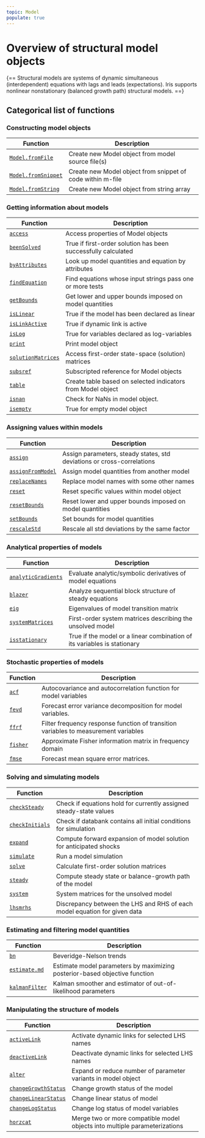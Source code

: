 ```yaml
---
topic: Model
populate: true
---
```


# Overview of structural model objects

{==
Structural models are systems of dynamic simultaneous (interdependent)
equations with lags and leads (expectations). Iris supports nonlinear
nonstationary (balanced growth path) structural models.
==}

## Categorical list of functions 


### Constructing model objects 

Function | Description 
---|---
[`Model.fromFile`](fromFile.md) | Create new Model object from model source file(s)
[`Model.fromSnippet`](fromSnippet.md) | Create new Model object from snippet of code within m-file
[`Model.fromString`](fromString.md) | Create new Model object from string array


### Getting information about models

Function | Description 
---|---
[`access`](access.md) | Access properties of Model objects
[`beenSolved`](beenSolved.md) | True if first-order solution has been successfully calculated
[`byAttributes`](byAttributes.md) | Look up model quantities and equation by attributes
[`findEquation`](findEquation.md) | Find equations whose input strings pass one or more tests
[`getBounds`](getBounds.md) | Get lower and upper bounds imposed on model quantities
[`isLinear`](isLinear.md) | True if the model has been declared as linear
[`isLinkActive`](isLinkActive.md) | True if dynamic link is active
[`isLog`](isLog.md) | True for variables declared as log-variables
[`print`](print.md) | Print model object
[`solutionMatrices`](solutionMatrices.md) | Access first-order state-space (solution) matrices
[`subsref`](subsref.md) | Subscripted reference for Model objects
[`table`](table.md) | Create table based on selected indicators from Model object
[`isnan`](isnan.md) | Check for NaNs in model object.
[`isempty`](isempty.md) | True for empty model object


### Assigning values within models

Function | Description 
---|---
[`assign`](assign.md) | Assign parameters, steady states, std deviations or cross-correlations
[`assignFromModel`](assignFromModel.md) | Assign model quantities from another model
[`replaceNames`](replaceNames.md) | Replace model names with some other names
[`reset`](reset.md) | Reset specific values within model object
[`resetBounds`](resetBounds.md) | Reset lower and upper bounds imposed on model quantities
[`setBounds`](setBounds.md) | Set bounds for model quantities
[`rescaleStd`](rescaleStd.md) | Rescale all std deviations by the same factor


### Analytical properties of models

Function | Description 
---|---
[`analyticGradients`](analyticGradients.md) | Evaluate analytic/symbolic derivatives of model equations
[`blazer`](blazer.md) | Analyze sequential block structure of steady equations
[`eig`](eig.md) | Eigenvalues of model transition matrix
[`systemMatrices`](systemMatrices.md) | First-order system matrices describing the unsolved model
[`isstationary`](isstationary.md) | True if the model or a linear combination of its variables is stationary


### Stochastic properties of models

Function | Description 
---|---
[`acf`](acf.md) | Autocovariance and autocorrelation function for model variables
[`fevd`](fevd.md) | Forecast error variance decomposition for model variables.
[`ffrf`](ffrf.md) | Filter frequency response function of transition variables to measurement variables
[`fisher`](fisher.md) | Approximate Fisher information matrix in frequency domain
[`fmse`](fmse.md) | Forecast mean square error matrices.


### Solving and simulating models 

Function | Description 
---|---
[`checkSteady`](checkSteady.md) | Check if equations hold for currently assigned steady-state values
[`checkInitials`](checkInitials.md) | Check if databank contains all initial conditions for simulation
[`expand`](expand.md) | Compute forward expansion of model solution for anticipated shocks
[`simulate`](simulate.md) | Run a model simulation
[`solve`](solve.md) | Calculate first-order solution matrices
[`steady`](steady.md) | Compute steady state or balance-growth path of the model
[`system`](system.md) | System matrices for the unsolved model
[`lhsmrhs`](lhsmrhs.md) | Discrepancy between the LHS and RHS of each model equation for given data


### Estimating and filtering model quantities

Function | Description 
---|---
[`bn`](bn.md) | Beveridge-Nelson trends
[`estimate.md`](estimate.md) | Estimate model parameters by maximizing posterior-based objective function
[`kalmanFilter`](kalmanFilter.md) | Kalman smoother and estimator of out-of-likelihood parameters


### Manipulating the structure of models

Function | Description 
---|---
[`activeLink`](activateLink.md) | Activate dynamic links for selected LHS names
[`deactiveLink`](deactivateLink.md) | Deactivate dynamic links for selected LHS names
[`alter`](alter.md) | Expand or reduce number of parameter variants in model object
[`changeGrowthStatus`](changeGrowthStatus.md) | Change growth status of the model
[`changeLinearStatus`](changeLinearStatus.md) | Change linear status of model
[`changeLogStatus`](changeLogStatus.md) | Change log status of model variables
[`horzcat`](horzcat.md) | Merge two or more compatible model objects into multiple parameterizations


